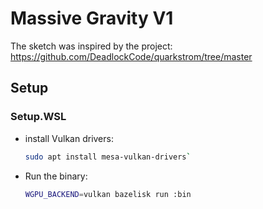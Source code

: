 # Massive Gravity V1

The sketch was inspired by the project: <https://github.com/DeadlockCode/quarkstrom/tree/master>

## Setup

### Setup.WSL

- install Vulkan drivers:

  ```sh
  sudo apt install mesa-vulkan-drivers`
  ```

- Run the binary:

  ```sh
  WGPU_BACKEND=vulkan bazelisk run :bin
  ```
